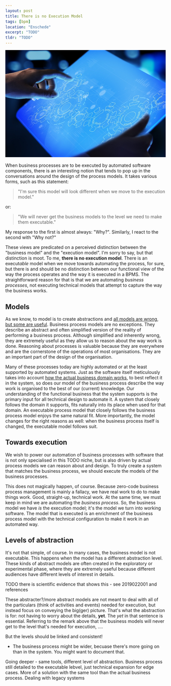 ```yaml
---
layout: post
title: There is no Execution Model
tags: [bpm]
location: "Enschede"
excerpt: "TODO"
tldr: "TODO"
---
```

![Executable model][executable-model]

When business processes are to be executed by automated software components, there is an interesting notion that tends to pop up in the conversations around the design of the process models. It takes various forms, such as this statement:

> "I'm sure this model will look different when we move to the execution model."

or:
 
> "We will never get the business models to the level we need to make them executable."

My response to the first is almost always: "Why?". Similarly, I react to the second with "Why not?"

These views are predicated on a perceived distinction between the "business model" and the "execution model". I'm sorry to say, but that distinction is moot. To me, **there is no execution model**. There is an execut*able* model when we move towards automating the process, for sure, but there is and should be no distinction between our functional view of the way the process operates and the way it is executed in a BPMS. The straightforward reason for that is that we are automating *business processes*, not executing technical models that attempt to capture the way the business works.

## Models

As we know, to model is to create abstractions and [all models are wrong, but some are useful][models-wrong-useful]. Business process models are no exceptions. They describe an abstract and often simplified version of the reality of performing a business process. Although simplified and inherently wrong, they are extremely useful as they allow us to reason about the way work is done. Reasoning about processes is valuable because they are everywhere and are the cornerstone of the operations of most organisations. They are an important part of the design of the organisation.

Many of these processes today are highly automated or at the least supported by automated systems. Just as the software itself meticulously takes into account [how the actual business domain works][domain-driven-design], to best reflect it in the system, so does our model of the business process describe the way work is organised to the best of our (current) knowledge. Our understanding of the functional business that the system supports is the primary input for all technical design to automate it. A system that closely follows the domain it supports, fits naturally into its place when used for that domain. An executable process model that closely follows the business process model enjoys the same natural fit. More importantly, the model changes for the right reasons as well: when the business process itself is changed, the executable model follows suit.

## Towards execution

We wish to power our automation of business processes with software that is not only specialised in this TODO niche, but is also driven by actual process models we can reason about and design. To truly create a system that matches the business process, we should execute the models of the business processes.

This does not magically happen, of course. Because zero-code business process management is mainly a fallacy, we have real work to do to make things work. Good, straight-up, technical work. At the same time, we must keep in mind we are automating the *business process*. So, the business model we have *is* the execution model; it's the model we turn into working software. The model that is executed is an enrichment of the business process model with the technical configuration to make it work in an automated way.

## Levels of abstraction

It's not that simple, of course. In many cases, the business model is not executable. This happens when the model has a different abstraction level. These kinds of abstract models are often created in the exploratory or experimental phase, where they are extremely useful because different audiences have different levels of interest in details. 

TODO there is scientific evidence that shows this - see 2019022001 and references 

These abstracter?/more abstract models are not meant to deal with all of the particulars (think of activities and events) needed for execution, but instead focus on conveying the big(ger) picture. That's what the abstraction is for: not having to worry about the details, **yet**. The *yet* in that sentence is essential. Referring to the remark above that the business models will never get to the level that's needed for execution, ....


But the levels should be linked and consistent!
* The business process might be wider, becuase there's more going on than in the system. You might want to document that.


Going deeper - same tools, different level of abstraction. Business process still detailed to the executable lebvel, just technical expansion for edge cases. More of a solution with the same tool than the actual business process. Dealing with legacy systems




[executable-model]: /assets/images/posts/process-automation.jpg  "Executable model"
[models-wrong-useful]: https://www.quotes.net/quote/58494 "Essentially, all models are wrong, but some are useful."
[domain-driven-design]: http://dddcommunity.org/learning-ddd/what_is_ddd/ "What is Domain-Driven Design?"